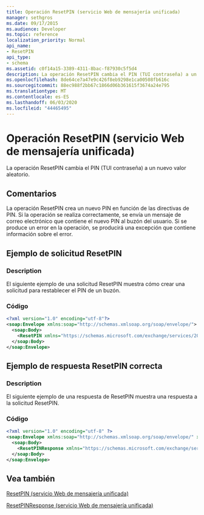 ```yaml
---
title: Operación ResetPIN (servicio Web de mensajería unificada)
manager: sethgros
ms.date: 09/17/2015
ms.audience: Developer
ms.topic: reference
localization_priority: Normal
api_name:
- ResetPIN
api_type:
- schema
ms.assetid: c0f14a15-3389-4311-8bac-f87930c5f5d4
description: La operación ResetPIN cambia el PIN (TUI contraseña) a un nuevo valor aleatorio.
ms.openlocfilehash: 8de64ce7a47e9c426f8eb9298e1ca00508fb616c
ms.sourcegitcommit: 88ec988f2bb67c1866d06b361615f3674a24e795
ms.translationtype: MT
ms.contentlocale: es-ES
ms.lasthandoff: 06/03/2020
ms.locfileid: "44465495"
---
```

# <a name="resetpin-operation-um-web-service"></a>Operación ResetPIN (servicio Web de mensajería unificada)

La operación ResetPIN cambia el PIN (TUI contraseña) a un nuevo valor aleatorio.
  
## <a name="remarks"></a>Comentarios

La operación ResetPIN crea un nuevo PIN en función de las directivas de PIN. Si la operación se realiza correctamente, se envía un mensaje de correo electrónico que contiene el nuevo PIN al buzón del usuario. Si se produce un error en la operación, se producirá una excepción que contiene información sobre el error.
  
## <a name="resetpin-request-example"></a>Ejemplo de solicitud ResetPIN

### <a name="description"></a>Description

El siguiente ejemplo de una solicitud ResetPIN muestra cómo crear una solicitud para restablecer el PIN de un buzón.
  
### <a name="code"></a>Código

```XML
<?xml version="1.0" encoding="utf-8"?>
<soap:Envelope xmlns:soap="http://schemas.xmlsoap.org/soap/envelope/">
  <soap:Body>
    <ResetPIN xmlns="https://schemas.microsoft.com/exchange/services/2006/messages" />
  </soap:Body>
</soap:Envelope>
```

## <a name="successful-resetpin-response-example"></a>Ejemplo de respuesta ResetPIN correcta

### <a name="description"></a>Description

El siguiente ejemplo de una respuesta de ResetPIN muestra una respuesta a la solicitud ResetPIN.
  
### <a name="code"></a>Código

```XML
<?xml version="1.0" encoding="utf-8" ?> 
<soap:Envelope xmlns:soap="http://schemas.xmlsoap.org/soap/envelope/" xmlns:xsi="http://www.w3.org/2001/XMLSchema-instance" xmlns:xsd="http://www.w3.org/2001/XMLSchema">
  <soap:Body>
    <ResetPINResponse xmlns="https://schemas.microsoft.com/exchange/services/2006/messages" /> 
  </soap:Body>
</soap:Envelope>
```

## <a name="see-also"></a>Vea también



[ResetPIN (servicio Web de mensajería unificada)](resetpin-um-web-service.md)
  
[ResetPINResponse (servicio Web de mensajería unificada)](resetpinresponse-um-web-service.md)

